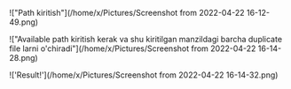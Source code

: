 !["Path kiritish"](/home/x/Pictures/Screenshot from 2022-04-22 16-12-49.png)

!["Available path kiritish kerak va shu kiritilgan manzildagi barcha duplicate file larni o'chiradi"](/home/x/Pictures/Screenshot from 2022-04-22 16-14-28.png)

!['Result!'](/home/x/Pictures/Screenshot from 2022-04-22 16-14-32.png)